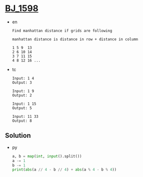 # [BJ_1598](https://acmicpc.net/problem/1598)

* en

  ```en
  Find manhattan distance if grids are following

  manhattan distance is distance in row + distance in column

  1 5 9  13
  2 6 10 14
  3 7 11 15
  4 8 12 16 ...
  ```

* tc

  ```tc
  Input: 1 4
  Output: 3

  Input: 1 9
  Output: 2

  Input: 1 15
  Output: 5

  Input: 11 33
  Output: 8
  ```

## Solution

* py

  ```py
  a, b = map(int, input().split())
  a -= 1
  b -= 1
  print(abs(a // 4 - b // 4) + abs(a % 4 - b % 4))
  ```
